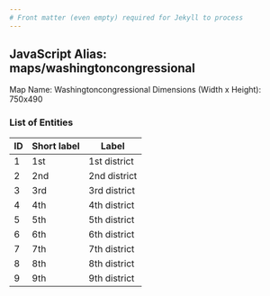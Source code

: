 ```yaml
---
# Front matter (even empty) required for Jekyll to process
---
```


## JavaScript Alias: maps/washingtoncongressional

Map Name: Washingtoncongressional
Dimensions (Width x Height): 750x490





### List of Entities

ID | Short label | Label
---|---|---|
1|1st|1st district
2|2nd|2nd district
3|3rd|3rd district
4|4th|4th district
5|5th|5th district
6|6th|6th district
7|7th|7th district
8|8th|8th district
9|9th|9th district

